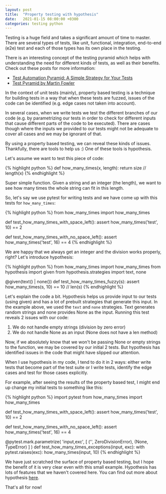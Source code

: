```yaml
---
layout: post
title:  "Property testing with hypothesis"
date:   2021-01-15 08:00:00 +0300
categories: testing python
---
```

Testing is a huge field and takes a significant amount of time to master. There are several types of tests, like unit, functional, integration, end-to-end (e2e) test and each of those types has its own place in the testing.

There is an interesting concept of the testing pyramid which helps with understanding the need for different kinds of tests, as well as their benefits. Check out these posts for more information:

* <a href="https://www.testim.io/blog/test-automation-pyramid-a-simple-strategy-for-your-tests/" target="_blank" rel="nofollow noopener">Test Automation Pyramid: A Simple Strategy for Your Tests</a>
* <a href="https://martinfowler.com/bliki/TestPyramid.html" target="_blank" rel="nofollow noopener">Test Pyramid by Martin Fowler</a>

In the context of unit tests (mainly), property based testing is a technique for building tests in a way that when these tests are fuzzed, issues of the code can be identified (e.g. edge cases not taken into account).

In several cases, when we write tests we test the different branches of our code (e.g. by parametrizing our tests in order to check for different inputs that cause different parts of the code to be executed). There are cases though where the inputs we provided to our tests might not be adequate to cover all cases and we may be ignorant of that.

By using a property based testing, we can reveal these kinds of issues. Thankfully, there are tools to help us :) One of these tools is hypothesis.

Let's assume we want to test this piece of code:

{% highlight python %}
def how_many_times(x, length):
  return size // length(x)
{% endhighlight %}

Super simple function. Given a string and an integer (the length), we want to see how many times the whole string can fit in this length.

So, let's say we use pytest for writing tests and we have come up with this tests for `how_many_times`:

{% highlight python %}
from how_many_times import how_many_times

def test_how_many_times_with_space_left():
    assert how_many_times('test', 10) == 2

def test_how_many_times_with_no_space_left():
    assert how_many_times('test', 16) == 4
{% endhighlight %}

We are happy that we always get an integer and the division works properly, right? Let's introduce hypothesis:

{% highlight python %}
from how_many_times import how_many_times
from hypothesis import given
from hypothesis.strategies import text, none

@given(text() | none())
def test_how_many_times_fuzzy(s):
    assert how_many_times(s, 10) == 10 // len(s)
{% endhighlight %}

Let's explain the code a bit. Hypothesis helps us provide input to our tests (using given) and has a lot of prebuilt strategies that generate this input. In the example above, we used the `text` and `none` strategies. Text generates random strings and none provides None as the input. Running this test reveals 2 issues with our code:

1. We do not handle empty strings (division by zero error)
2. We do not handle None as an input (None does not have a len method)

Now, if we absolutely know that we won't be passing None or empty strings to the function, we may be covered by our initial 2 tests. But hypothesis has identified issues in the code that might have slipped our attention.

When I use hypothesis in my code, I tend to do it in 2 ways: either write tests that become part of the test suite or I write tests, identify the edge cases and test for those cases explicitly.

For example, after seeing the results of the property based test, I might end up change my initial tests to something like this:

{% highlight python %}
import pytest
from how_many_times import how_many_times

def test_how_many_times_with_space_left():
    assert how_many_times('test', 10) == 2

def test_how_many_times_with_no_space_left():
    assert how_many_times('test', 16) == 4

@pytest.mark.parametrize(
    'input,exc',
    [
        ('', ZeroDivisionError),
        (None, TypeError)
    ]
)
def test_how_many_times_exceptions(input, exc):
    with pytest.raises(exc):
        how_many_times(input, 10)
{% endhighlight %}

We have just scratched the surface of property based testing, but I hope the benefit of it is very clear even with this small example. Hypothesis has lots of features that we haven't covered here. You can find out more about hypothesis <a href="https://hypothesis.readthedocs.io/en/latest/index.html" target="_blank" rel="noopener nofollow">here</a>.

That's all for now!
